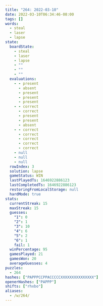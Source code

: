 ```yaml
---
title: "264: 2022-03-10"
date: 2022-03-10T06:34:46-08:00
tags: []
words:
  - steal
  - laser
  - lapse
state:
  boardState:
    - steal
    - laser
    - lapse
    - ""
    - ""
    - ""
  evaluations:
    - - present
      - absent
      - present
      - present
      - present
    - - correct
      - correct
      - present
      - present
      - absent
    - - correct
      - correct
      - correct
      - correct
      - correct
    - null
    - null
    - null
  rowIndex: 3
  solution: lapse
  gameStatus: WIN
  lastPlayedTs: 1646922886123
  lastCompletedTs: 1646922886123
  restoringFromLocalStorage: null
  hardMode: true
stats:
  currentStreak: 15
  maxStreak: 15
  guesses:
    "1": 0
    "2": 1
    "3": 10
    "4": 6
    "5": 2
    "6": 1
    fail: 1
  winPercentage: 95
  gamesPlayed: 21
  gamesWon: 20
  averageGuesses: 4
puzzles:
  - 264
hashes: ["PAPPPCCPPACCCCCXXXXXXXXXXXXXXX"]
openerHashes: ["PAPPP"]
shifts: ["rhxbo"]
aliases:
  - /w/264/
---
```

<!-- more -->
